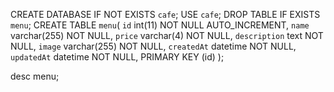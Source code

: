 CREATE DATABASE IF NOT EXISTS `cafe`;
USE `cafe`;
DROP TABLE IF EXISTS `menu`;
CREATE TABLE `menu`(
     `id` int(11) NOT NULL AUTO_INCREMENT,
     `name` varchar(255) NOT NULL,
     `price` varchar(4) NOT NULL,
     `description` text NOT NULL,
     `image` varchar(255) NOT NULL,
     `createdAt` datetime NOT NULL,
     `updatedAt` datetime NOT NULL,
     PRIMARY KEY (id)
     );

desc menu;